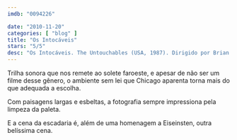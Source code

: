 ```yaml
---
imdb: "0094226"

date: "2010-11-20"
categories: [ "blog" ]
title: "Os Intocáveis"
stars: "5/5"
desc: "Os Intocáveis. The Untouchables (USA, 1987). Dirigido por Brian De Palma. Escrito por Oscar Fraley, Eliot Ness, David Mamet. Com Kevin Costner, Sean Connery, Charles Martin Smith, Andy Garcia, Robert De Niro, Richard Bradford, Jack Kehoe, Brad Sullivan, Billy Drago."
---
```

Trilha sonora que nos remete ao solete faroeste, e apesar de não ser um filme desse gênero, o ambiente sem lei que Chicago aparenta torna mais do que adequada a escolha.

Com paisagens largas e esbeltas, a fotografia sempre impressiona pela limpeza da paleta.

E a cena da escadaria é, além de uma homenagem a Eiseinsten, outra belíssima cena.
